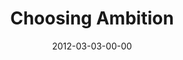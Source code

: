 ---
layout: message
category: message
series: "A Place at the Table"
title: "Choosing Ambition"
date: 2012-03-03-00-00
message_id: 716
sc-permalink-url: "http://soundcloud.com/crdschurch/choosing-ambition"
audio: "http://s3.amazonaws.com/crossroads-media/messages/audio/placeatthetable_04.mp3"
audio-duration: "44:18"
program: "http://s3.amazonaws.com/crossroads-media/documents/03_03-04_12Program.pdf"
description: "Brian Tome talks about ambition."
video: "http://s3.amazonaws.com/crossroads-media/messages/video/placeatthetable_04.mp4"
video-duration: "44:24"
yt-embed-url: "//www.youtube.com/embed/As-S-JxGNmM"
video-image: "http://s3.amazonaws.com/crossroads-media/images/placeatthetable_04_still.jpg"
tag: 
 - tome
 - ambition
 - justin-wolfenberg
 - orphan
 - foster-care
 - adoption
 - program
explicit: false
---